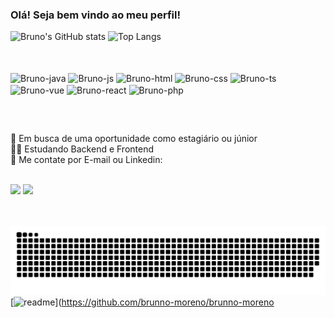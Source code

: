 ### Olá! Seja bem vindo ao meu perfil!

![Bruno's GitHub stats](https://github-readme-stats.vercel.app/api?username=brunno-moreno&hide=contribs,prs&show_icons=true&theme=tokyonight&rank_icon=github&line_height=30) 
![Top Langs](https://github-readme-stats.vercel.app/api/top-langs/?username=brunno-moreno&layout=compact&theme=tokyonight)

<br>

<div style="display: inline_block"><br>
  <img align="center" alt="Bruno-java" height="30" width="40" src="https://cdn.jsdelivr.net/gh/devicons/devicon@latest/icons/java/java-original.svg">
  <img align="center" alt="Bruno-js" height="30" width="40" src="https://cdn.jsdelivr.net/gh/devicons/devicon@latest/icons/javascript/javascript-original.svg">
  <img align="center" alt="Bruno-html" height="30" width="40" src="https://cdn.jsdelivr.net/gh/devicons/devicon@latest/icons/html5/html5-plain-wordmark.svg">
  <img align="center" alt="Bruno-css" height="30" width="40" src="https://cdn.jsdelivr.net/gh/devicons/devicon@latest/icons/css3/css3-plain-wordmark.svg">
  <img align="center" alt="Bruno-ts" height="30" width="40" src="https://cdn.jsdelivr.net/gh/devicons/devicon@latest/icons/typescript/typescript-plain.svg">
  <img align="center" alt="Bruno-vue" height="30" width="40" src="https://cdn.jsdelivr.net/gh/devicons/devicon@latest/icons/vuejs/vuejs-original-wordmark.svg">
  <img align="center" alt="Bruno-react" height="30" width="40" src="https://cdn.jsdelivr.net/gh/devicons/devicon@latest/icons/react/react-original-wordmark.svg">
  <img align="center" alt="Bruno-php" height="30" width="40" src="https://cdn.jsdelivr.net/gh/devicons/devicon@latest/icons/php/php-original.svg">
</div>

##

<br>

💼 Em busca de uma oportunidade como estagiário ou júnior <br>
👨‍💻 Estudando Backend e Frontend <br>
📧 Me contate por E-mail ou Linkedin:

<br>

<div>
  <a href="https://www.linkedin.com/in/bruno-moreno-a1917b245/" target="_blank"><img src="https://img.shields.io/badge/LinkedIn-0077B5?style=for-the-badge&logo=linkedin&logoColor=white"></a>
  <a href="mailto:brunoomren1@gmail.com" target="_blank"><img src="https://img.shields.io/badge/Gmail-D14836?style=for-the-badge&logo=gmail&logoColor=white"></a>
</div>

<br>
<br>

![Snake animation](https://github.com/brunno-moreno/brunno-moreno/blob/output/github-contribution-grid-snake.svg)
[![readme](https://github-readme-stats.vercel.app/api/pin/?username=brunno-moreno&repo=brunno-moreno&theme=react)](https://github.com/brunno-moreno/brunno-moreno




